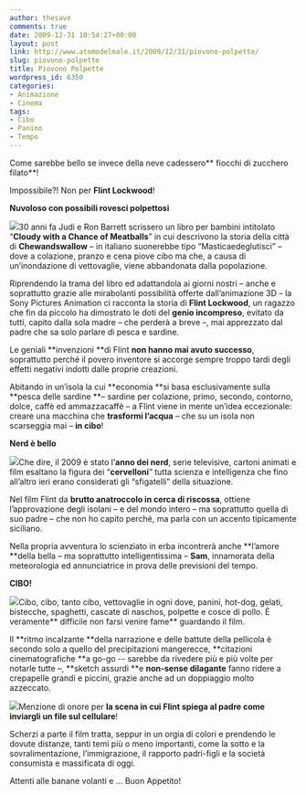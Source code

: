 ```yaml
---
author: thesave
comments: true
date: 2009-12-31 10:54:27+00:00
layout: post
link: http://www.atomodelmale.it/2009/12/31/piovono-polpette/
slug: piovono-polpette
title: Piovono Polpette
wordpress_id: 6350
categories:
- Animazione
- Cinema
tags:
- Cibo
- Panino
- Tempo
---
```


Come sarebbe bello se invece della neve cadessero** fiocchi di zucchero filato**!

Impossibile?! Non per **Flint Lockwood**!

**Nuvoloso con possibili rovesci polpettosi**

![](http://www.atomodelmale.it/wp-content/uploads/2009/12/Poster1.jpg)30 anni fa Judi e Ron Barrett scrissero un libro per bambini intitolato “**Cloudy with a Chance of Meatballs**” in cui descrivono la storia della città di **Chewandswallow** – in italiano suonerebbe tipo “Masticaedeglutisci” – dove a colazione, pranzo e cena piove cibo ma che, a causa di un’inondazione di vettovaglie, viene abbandonata dalla popolazione.

Riprendendo la trama del libro ed adattandola ai giorni nostri – anche e soprattutto grazie alle mirabolanti possibilità offerte dall’animazione 3D – la Sony Pictures Animation ci racconta la storia di **Flint Lockwood**, un ragazzo che fin da piccolo ha dimostrato le doti del **genio incompreso**, evitato da tutti, capito dalla sola madre – che perderà a breve –, mai apprezzato dal padre che sa solo parlare di pesca e sardine.
<!-- more -->

Le geniali **invenzioni **di Flint **non hanno mai avuto successo**, soprattutto perché il povero inventore si accorge sempre troppo tardi degli effetti negativi indotti dalle proprie creazioni.

Abitando in un’isola la cui **economia **si basa esclusivamente sulla **pesca delle sardine **– sardine per colazione, primo, secondo, contorno, dolce, caffè ed ammazzacaffè – a Flint viene in mente un’idea eccezionale: creare una macchina che **trasformi l’acqua** – che su un isola non scarseggia mai – **in cibo**!

**Nerd è bello**

![](http://www.atomodelmale.it/wp-content/uploads/2009/12/FlitSam-300x145.jpg)Che dire, il 2009 è stato l’**anno dei nerd**, serie televisive, cartoni animati e film esaltano la figura dei “**cervelloni**” tutta scienza e intelligenza che fino all’altro ieri erano considerati gli “sfigatelli” della situazione.

Nel film Flint da **brutto anatroccolo in cerca di riscossa**, ottiene l’approvazione degli isolani – e del mondo intero – ma soprattutto quella di suo padre – che non ho capito perché, ma parla con un accento tipicamente siciliano.

Nella propria avventura lo scienziato in erba incontrerà anche **l’amore **della bella – ma soprattutto intelligentissima – **Sam**, innamorata della meteorologia ed annunciatrice in prova delle previsioni del tempo.

**CIBO!**

![](http://www.atomodelmale.it/wp-content/uploads/2009/12/Pivono-300x127.jpg)Cibo, cibo, tanto cibo, vettovaglie in ogni dove, panini, hot-dog, gelati, bistecche, spaghetti, cascate di naschos, polpette e cosce di pollo. È veramente** difficile non farsi venire fame** guardando il film.

Il **ritmo incalzante **della narrazione e delle battute della pellicola è secondo solo a quello del precipitazioni mangerecce, **citazioni cinematografiche **a go-go -- sarebbe da rivedere più e più volte per notarle tutte –, **sketch assurdi **e **non-sense dilagante** fanno ridere a crepapelle grandi e piccini, grazie anche ad un doppiaggio molto azzeccato.

![](http://www.atomodelmale.it/wp-content/uploads/2009/12/Tornado-300x155.jpg)Menzione di onore per **la scena in cui Flint spiega al padre come inviargli un file sul cellulare**!

Scherzi a parte il film tratta, seppur in un orgia di colori e prendendo le dovute distanze, tanti temi più o meno importanti, come la sotto e la sovralimentazione, l’immigrazione, il rapporto padri-figli e la società consumista e massificata di oggi.

Attenti alle banane volanti e … Buon Appetito!
